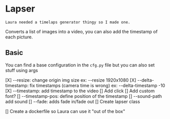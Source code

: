 # Lapser
```
Laura needed a timelaps generator thingy so I made one.
```
Converts a list of images into a video, you can also add the timestamp of each picture.

## Basic
You can find a base configuration in the `cfg.py` file but you can also set stuff using args

[X] --resize: change origin img size ex: --resize 1920x1080
[X] --delta-timestamp: fix timestamps (camera time is wrong) ex: --delta-timestamp -10
[X] --timestamp: add timestamp to the video
[] Add click
[] Add custom font?
[] --timestamp-pos: define position of the timestamp
[] --sound-path add sound
[] --fade: adds fade in/fade out
[] Create lapser class

[] Create a dockerfile so Laura can use it "out of the box"
